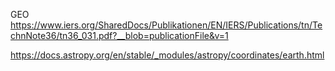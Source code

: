 GEO
https://www.iers.org/SharedDocs/Publikationen/EN/IERS/Publications/tn/TechnNote36/tn36_031.pdf?__blob=publicationFile&v=1

https://docs.astropy.org/en/stable/_modules/astropy/coordinates/earth.html

